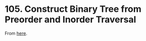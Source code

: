 # 105. Construct Binary Tree from Preorder and Inorder Traversal

From [here](https://leetcode.com/problems/construct-binary-tree-from-preorder-and-inorder-traversal/).
